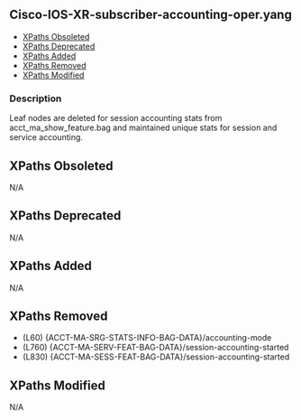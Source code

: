 ## Cisco-IOS-XR-subscriber-accounting-oper.yang

- [XPaths Obsoleted](#xpaths-obsoleted)
- [XPaths Deprecated](#xpaths-deprecated)
- [XPaths Added](#xpaths-added)
- [XPaths Removed](#xpaths-removed)
- [XPaths Modified](#xpaths-modified)

### Description

Leaf nodes are deleted for session accounting stats from acct_ma_show_feature.bag and maintained unique stats for session and service accounting.

## XPaths Obsoleted

N/A

## XPaths Deprecated

N/A

## XPaths Added

N/A

## XPaths Removed

- (L60)	{ACCT-MA-SRG-STATS-INFO-BAG-DATA}/accounting-mode
- (L760)	{ACCT-MA-SERV-FEAT-BAG-DATA}/session-accounting-started
- (L830)	{ACCT-MA-SESS-FEAT-BAG-DATA}/session-accounting-started

## XPaths Modified

N/A

